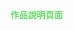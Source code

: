  <a href="https://delightful-sand-03dc2631e.5.azurestaticapps.net/"  style="text-decoration: none ; list-style-type: none  ; color:rgba(3,206,7,0.92); "  > 作品說明頁面 </a>
